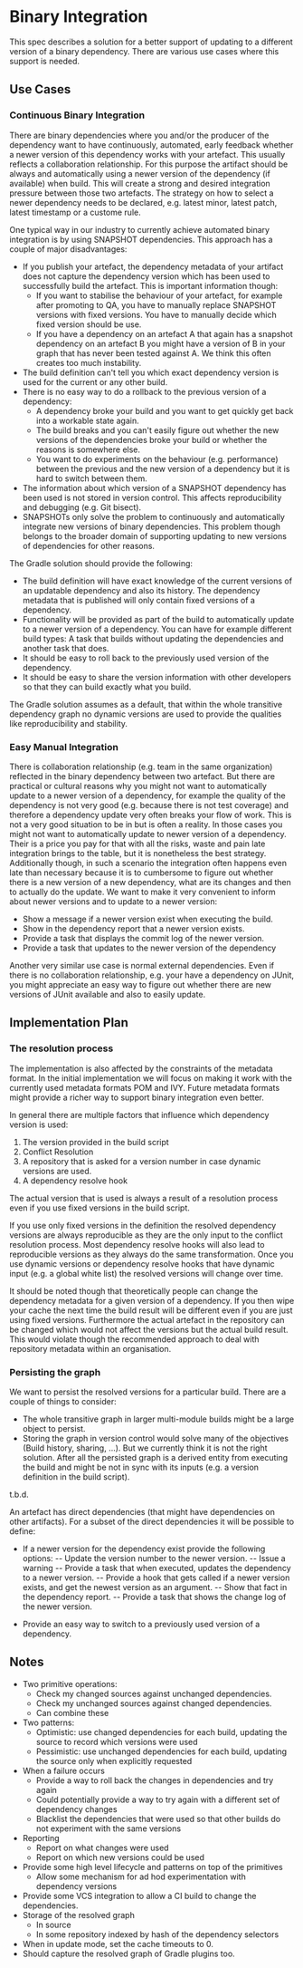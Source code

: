 # Binary Integration

This spec describes a solution for a better support of updating to a different version of a binary dependency. There are various use cases where this support is needed.

## Use Cases

### Continuous Binary Integration

There are binary dependencies where you and/or the producer of the dependency want to have continuously, automated, early feedback
whether a newer version of this dependency works with your artefact. This usually reflects a collaboration relationship. For this purpose the artifact should be always and automatically using a newer version of the dependency (if available) when build. This will create a strong and desired integration pressure between those two artefacts. The strategy on how to select a newer dependency needs to be declared, e.g. latest minor, latest patch, latest timestamp or a custome rule.

One typical way in our industry to currently achieve automated binary integration is by using SNAPSHOT dependencies. This approach has a couple of major disadvantages:

- If you publish your artefact, the dependency metadata of your artifact does not capture the dependency version which has been used to successfully build the artefact. This is important information though:
	- If you want to stabilise the behaviour of your artefact, for example after promoting to QA, you have to manually replace SNAPSHOT versions with fixed versions. You have to manually decide which fixed version should be use.
	- If you have a dependency on an artefact A that again has a snapshot dependency on an artefact B you might have a version of B in your graph that has never been tested against A. We think this often creates too much instability.
- The build definition can't tell you which exact dependency version is used for the current or any other build.
- There is no easy way to do a rollback to the previous version of a dependency:
	- A dependency broke your build and you want to get quickly get back into a workable state again. 
	- The build breaks and you can't easily figure out whether the new versions of the dependencies broke your build or whether the reasons is somewhere else.
	- You want to do experiments on the behaviour (e.g. performance) between the previous and the new version of a dependency but it is hard to switch between them.
- The information about which version of a SNAPSHOT dependency has been used is not stored in version control. This affects reproducibility and debugging (e.g. Git bisect).
- SNAPSHOTs only solve the problem to continuously and automatically integrate new versions of binary dependencies. This problem though belongs to the broader domain of supporting updating to new versions of dependencies for other reasons.

The Gradle solution should provide the following:

- The build definition will have exact knowledge of the current versions of an updatable dependency and also its history. The dependency metadata that is published will only contain fixed versions of a dependency. 
- Functionality will be provided as part of the build to automatically update to a newer version of a dependency. You can have for example different build types: A task that builds without updating the dependencies and another task that does.
- It should be easy to roll back to the previously used version of the dependency. 
- It should be easy to share the version information with other developers so that they can build exactly what you build.

The Gradle solution assumes as a default, that within the whole transitive dependency graph no dynamic versions are used to provide the qualities like reproducibility and stability. 

### Easy Manual Integration

There is collaboration relationship (e.g. team in the same organization) reflected in the binary dependency between two artefact. But there are practical or cultural reasons why you might not want to automatically update to a newer version of a dependency, for example the quality of the dependency is not very good (e.g. because there is not test coverage) and therefore a dependency update very often breaks your flow of work. This is not a very good situation to be in but is often a reality. In those cases you might not want to automatically update to newer version of a dependency. Their is a price you pay for that with all the risks, waste and pain late integration brings to the table, but it is nonetheless the best strategy. Additionally though, in such a scenario the integration often happens even late than necessary because it is to cumbersome to figure out whether there is a new version of a new dependency, what are its changes and then to actually do the update. We want to make it very convenient to inform about newer versions and to update to a newer version:

- Show a message if a newer version exist when executing the build.
- Show in the dependency report that a newer version exists.
- Provide a task that displays the commit log of the newer version.
- Provide a task that updates to the newer version of the dependency

Another very similar use case is normal external dependencies. Even if there is no collaboration relationship, e.g. your have a dependency on JUnit, you might appreciate an easy way to figure out whether there are new versions of JUnit available and also to easily update.

## Implementation Plan

### The resolution process

The implementation is also affected by the constraints of the metadata format. In the initial implementation we will focus on making it work with the currently used metadata formats POM and IVY. Future metadata formats might provide a richer way to support binary integration even better.

In general there are multiple factors that influence which dependency version is used:

1. The version provided in the build script
1. Conflict Resolution
1. A repository that is asked for a version number in case dynamic versions are used. 
1. A dependency resolve hook

The actual version that is used is always a result of a resolution process even if you use fixed versions in the build script. 

If you use only fixed versions in the definition the resolved dependency versions are always reproducible as they are the only input to the conflict resolution process. Most dependency resolve hooks will also lead to reproducible versions as they always do the same transformation. Once you use dynamic versions or dependency resolve hooks that have dynamic input (e.g. a global white list) the resolved versions will change over time. 

It should be noted though that theoretically people can change the dependency metadata for a given version of a dependency. If you then wipe your cache the next time the build result will be different even if you are just using fixed versions. Furthermore the actual artefact in the repository can be changed which would not affect the versions but the actual build result. This would violate though the recommended approach to deal with repository metadata within an organisation. 

### Persisting the graph

We want to persist the resolved versions for a particular build. There are a couple of things to consider:

- The whole transitive graph in larger multi-module builds might be a large object to persist.
- Storing the graph in version control would solve many of the objectives (Build history, sharing, ...). But we currently think it is not the right solution. After all the persisted graph is a derived entity from executing the build and might be not in sync with its inputs (e.g. a version definition in the build script).  

t.b.d.

An artefact has direct dependencies (that might have dependencies on other artifacts). For a subset of the direct dependencies it will be possible to define:

- If a newer version for the dependency exist provide the following options:
-- Update the version number to the newer version.
-- Issue a warning
-- Provide a task that when executed, updates the dependency to a newer version.
-- Provide a hook that gets called if a newer version exists, and get the newest version as an argument.
-- Show that fact in the dependency report.
-- Provide a task that shows the change log of the newer version.

- Provide an easy way to switch to a previously used version of a dependency.


## Notes

- Two primitive operations:
    - Check my changed sources against unchanged dependencies.
    - Check my unchanged sources against changed dependencies.
    - Can combine these
- Two patterns:
    - Optimistic: use changed dependencies for each build, updating the source to record which versions were used
    - Pessimistic: use unchanged dependencies for each build, updating the source only when explicitly requested
- When a failure occurs
    - Provide a way to roll back the changes in dependencies and try again
    - Could potentially provide a way to try again with a different set of dependency changes
    - Blacklist the dependencies that were used so that other builds do not experiment with the same versions
- Reporting
    - Report on what changes were used
    - Report on which new versions could be used
- Provide some high level lifecycle and patterns on top of the primitives
    - Allow some mechanism for ad hod experimentation with dependency versions
- Provide some VCS integration to allow a CI build to change the dependencies.
- Storage of the resolved graph
    - In source
    - In some repository indexed by hash of the dependency selectors
- When in update mode, set the cache timeouts to 0.
- Should capture the resolved graph of Gradle plugins too.

